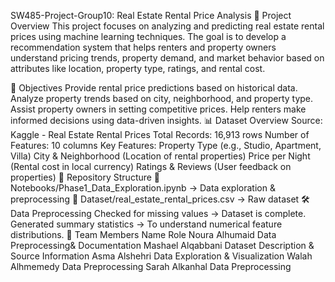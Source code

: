 SW485-Project-Group10: Real Estate Rental Price Analysis
📌 Project Overview
This project focuses on analyzing and predicting real estate rental prices using machine learning techniques. The goal is to develop a recommendation system that helps renters and property owners understand pricing trends, property demand, and market behavior based on attributes like location, property type, ratings, and rental cost.

🎯 Objectives
Provide rental price predictions based on historical data.
Analyze property trends based on city, neighborhood, and property type.
Assist property owners in setting competitive prices.
Help renters make informed decisions using data-driven insights.
📊 Dataset Overview
Source: Kaggle - Real Estate Rental Prices
Total Records: 16,913 rows
Number of Features: 10 columns
Key Features:
Property Type (e.g., Studio, Apartment, Villa)
City & Neighborhood (Location of rental properties)
Price per Night (Rental cost in local currency)
Ratings & Reviews (User feedback on properties)
📁 Repository Structure
📂 Notebooks/Phase1_Data_Exploration.ipynb → Data exploration & preprocessing
📂 Dataset/real_estate_rental_prices.csv → Raw dataset
🛠️ Data Preprocessing
Checked for missing values → Dataset is complete.
Generated summary statistics → To understand numerical feature distributions.
👥 Team Members
Name	Role
Noura Alhumaid	Data Preprocessing& Documentation
Mashael Alqabbani	Dataset Description & Source Information
Asma Alshehri	Data Exploration & Visualization
Walah Alhmemedy	Data Preprocessing
Sarah Alkanhal	Data Preprocessing

